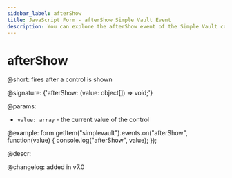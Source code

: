 ```yaml
---
sidebar_label: afterShow
title: JavaScript Form - afterShow Simple Vault Event 
description: You can explore the afterShow event of the Simple Vault control of Form in the documentation of the DHTMLX JavaScript UI library. Browse developer guides and API reference, try out code examples and live demos, and download a free 30-day evaluation version of DHTMLX Suite.
---
```


# afterShow

@short: fires after a control is shown

@signature: {'afterShow: (value: object[]) => void;'}

@params:
- `value: array` - the current value of the control

@example:
form.getItem("simplevault").events.on("afterShow", function(value) {
    console.log("afterShow", value);
});

@descr:

@changelog: added in v7.0
